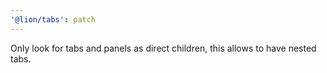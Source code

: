 ```yaml
---
'@lion/tabs': patch
---
```


Only look for tabs and panels as direct children, this allows to have nested tabs.
